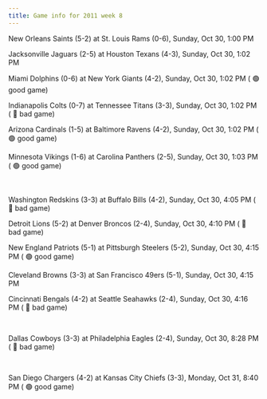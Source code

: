 ```yaml
---
title: Game info for 2011 week 8
---
```

New Orleans Saints (5-2) at St. Louis Rams (0-6), Sunday, Oct 30, 1:00 PM

Jacksonville Jaguars (2-5) at Houston Texans (4-3), Sunday, Oct 30, 1:02 PM

Miami Dolphins (0-6) at New York Giants (4-2), Sunday, Oct 30, 1:02 PM (	:green_circle: good game)

Indianapolis Colts (0-7) at Tennessee Titans (3-3), Sunday, Oct 30, 1:02 PM (	:red_circle: bad game)

Arizona Cardinals (1-5) at Baltimore Ravens (4-2), Sunday, Oct 30, 1:02 PM (	:green_circle: good game)

Minnesota Vikings (1-6) at Carolina Panthers (2-5), Sunday, Oct 30, 1:03 PM (	:green_circle: good game)


<br/>

Washington Redskins (3-3) at Buffalo Bills (4-2), Sunday, Oct 30, 4:05 PM (	:red_circle: bad game)

Detroit Lions (5-2) at Denver Broncos (2-4), Sunday, Oct 30, 4:10 PM (	:red_circle: bad game)

New England Patriots (5-1) at Pittsburgh Steelers (5-2), Sunday, Oct 30, 4:15 PM (	:green_circle: good game)

Cleveland Browns (3-3) at San Francisco 49ers (5-1), Sunday, Oct 30, 4:15 PM

Cincinnati Bengals (4-2) at Seattle Seahawks (2-4), Sunday, Oct 30, 4:16 PM (	:red_circle: bad game)


<br/>

Dallas Cowboys (3-3) at Philadelphia Eagles (2-4), Sunday, Oct 30, 8:28 PM (	:red_circle: bad game)


<br/>

San Diego Chargers (4-2) at Kansas City Chiefs (3-3), Monday, Oct 31, 8:40 PM (	:green_circle: good game)

